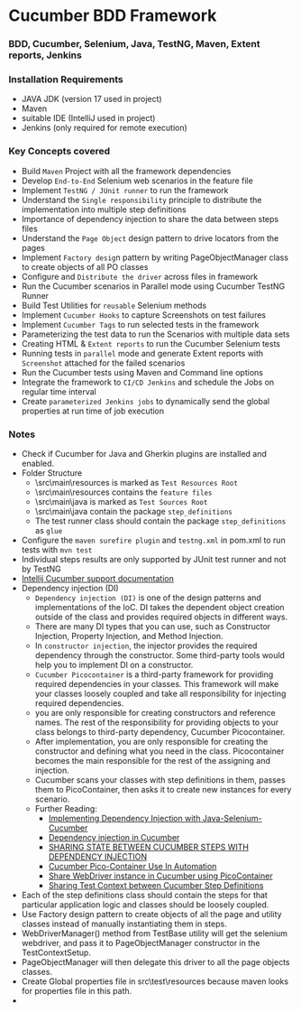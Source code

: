# Cucumber BDD Framework
### BDD, Cucumber, Selenium, Java, TestNG, Maven, Extent reports, Jenkins

### Installation Requirements
* JAVA JDK (version 17 used in project)
* Maven
* suitable IDE (IntelliJ used in project)
* Jenkins (only required for remote execution)

### Key Concepts covered
* Build `Maven` Project with all the framework dependencies
* Develop `End-to-End` Selenium web scenarios in the feature file
* Implement `TestNG / JUnit runner` to run the framework
* Understand the `Single responsibility` principle to distribute the implementation into multiple step definitions
* Importance of dependency injection to share the data between steps files
* Understand the `Page Object` design pattern to drive locators from the pages
* Implement `Factory desig`n pattern by writing PageObjectManager class to create objects of all PO classes
* Configure and `Distribute the driver` across files in framework
* Run the Cucumber scenarios in Parallel mode using Cucumber TestNG Runner
* Build Test Utilities for `reusable` Selenium methods
* Implement `Cucumber Hooks` to capture Screenshots on test failures
* Implement `Cucumber Tags` to run selected tests in the framework
* Parameterizing the test data to run the Scenarios with multiple data sets
* Creating HTML & `Extent reports` to run the Cucumber Selenium tests
* Running tests in `parallel` mode and generate Extent reports with `Screenshot` attached for the failed scenarios
* Run the Cucumber tests using Maven and Command line options
* Integrate the framework to `CI/CD Jenkins` and schedule the Jobs on regular time interval
* Create `parameterized Jenkins jobs` to dynamically send the global properties at run time of job execution


### Notes
* Check if Cucumber for Java and Gherkin plugins are installed and enabled.
* Folder Structure
  * \src\main\resources is marked as `Test Resources Root`
  * \src\main\resources contains the `feature files`
  * \src\main\java is marked as `Test Sources Root`
  * \src\main\java contain the package `step_definitions`
  * The test runner class should contain the package `step_definitions` as `glue`
* Configure the `maven surefire plugin` and `testng.xml` in pom.xml to run tests with `mvn test`
* Individual steps results are only supported by JUnit test runner and not by TestNG
* [Intellij Cucumber support documentation](https://www.jetbrains.com/help/idea/cucumber-support.html)
* Dependency injection (DI)
  * `Dependency injection (DI)` is one of the design patterns and implementations of the IoC. DI takes the dependent object creation outside of the class and provides required objects in different ways.
  * There are many DI types that you can use, such as Constructor Injection, Property Injection, and Method Injection.
  * In `constructor injection`, the injector provides the required dependency through the constructor. Some third-party tools would help you to implement DI on a constructor. 
  * `Cucumber Picocontainer` is a third-party framework for providing required dependencies in your classes. This framework will make your classes loosely coupled and take all responsibility for injecting required dependencies.
  * you are only responsible for creating constructors and reference names. The rest of the responsibility for providing objects to your class belongs to third-party dependency, Cucumber Picocontainer.
  * After implementation, you are only responsible for creating the constructor and defining what you need in the class. Picocontainer becomes the main responsible for the rest of the assigning and injection.
  * Cucumber scans your classes with step definitions in them, passes them to PicoContainer, then asks it to create new instances for every scenario.
  * Further Reading:
    * [Implementing Dependency Injection with Java-Selenium-Cucumber](https://www.kloia.com/blog/implementing-dependency-injection-with-java-selenium-cucumber)
    * [Dependency injection in Cucumber](https://www.numpyninja.com/post/dependency-injection-in-cucumber)
    * [SHARING STATE BETWEEN CUCUMBER STEPS WITH DEPENDENCY INJECTION](https://angiejones.tech/sharing-state-between-steps-in-cucumber-with-dependency-injection/)
    * [Cucumber Pico-Container Use In Automation](https://medium.com/@jitendra.pisal44/cucumber-pico-container-use-in-automation-79c597d0ef04)
    * [Share WebDriver instance in Cucumber using PicoContainer](https://www.programsbuzz.com/article/share-webdriver-instance-cucumber-using-picocontainer)
    * [Sharing Test Context between Cucumber Step Definitions](https://www.toolsqa.com/selenium-cucumber-framework/sharing-test-context-between-cucumber-step-definitions/)
* Each of the step definitions class should contain the steps for that particular application logic and classes should be loosely coupled.
* Use Factory design pattern to create objects of all the page and utility classes instead of manually instantiating them in steps.
* WebDriverManager() method from TestBase utility will get the selenium webdriver, and pass it to PageObjectManager constructor in the TestContextSetup.
* PageObjectManager will then delegate this driver to all the page objects classes.
* Create Global properties file in src\test\resources because maven looks for properties file in this path.
* 
